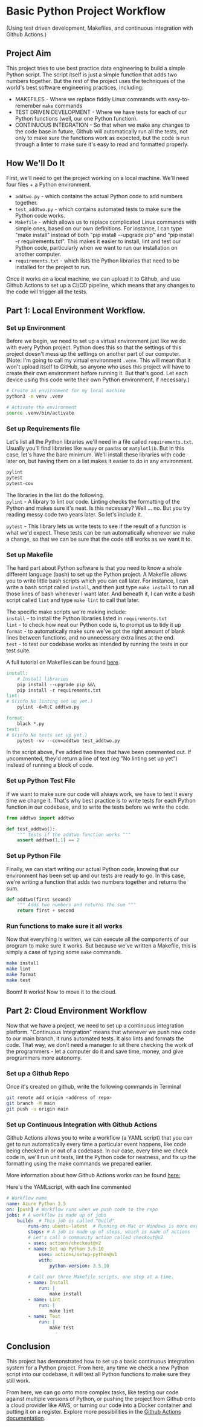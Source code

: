 
# Basic Python Project Workflow
(Using test driven development, Makefiles, and continuous integration with Github Actions.)

## Project Aim
This project tries to use best practice data engineering to build a simple Python script. The script itself is just a simple function that adds two numbers together. But the rest of the project uses the techniques of the world's best software engineering practices, including: 
* MAKEFILES - Where we replace fiddly Linux commands with easy-to-remember `make` commands
* TEST DRIVEN DEVELOPMENT - Where we have tests for each of our Python functions (well, our one Python function).
* CONTINUOUS INTEGRATION  - So that when we make any changes to the code base in future, Github will automatically run all the tests, not only to make sure the functions work as expected, but the code is run through a linter to make sure it's easy to read and formatted properly.  


## How We'll Do It

First, we'll need to get the project working on a local machine.
We'll need four files + a Python environment.
* `addtwo.py` - which contains the actual Python code to add numbers together. 
* `test_addtwo.py` - which contains automated tests to make sure the Python code works. 
* `Makefile` - which allows us to replace complicated Linux commands with simple ones, based on our own definitions. For instance, I can type "make install" instead of both "pip install --upgrade pip" and "pip install -r requirements.txt". This makes it easier to install, lint and test our Python code, particularly when we want to run our installation on another computer.  
* `requirements.txt` - which lists the Python libraries that need to be installed for the project to run.  

Once it works on a local machine, we can upload it to Github, and use Github Actions to set up a CI/CD pipeline, which means that any changes to the code will trigger all the tests.  

## Part 1: Local Environment Workflow. 

### Set up Environment  
Before we begin, we need to set up a virtual environment just like we do with every Python project. Python does this so that the settings of this project doesn't mess up the settings on another part of our computer. (Note: I'm going to call my virtual environment `.venv`. This will mean that it won't upload itself to GitHub, so anyone who uses this project will have to create their own environment before running it. But that's good. Let each device using this code write their own Python environment, if necessary.)  

```bash
# Create an environment for my local machine
python3 -m venv .venv

# Activate the environment
source .venv/bin/activate
```

### Set up Requirements file
Let's list all the Python libraries we'll need in a file called `requirements.txt`. Usually you'll find libraries like `numpy` or `pandas` or `matplotlib`. But in this case, let's have the bare minimum. We'll install these libraries with code later on, but having them on a list makes it easier to do in any environment.

```requirements.txt
pylint
pytest
pytest-cov
```
The libraries in the list do the following.  
`pylint`  - A library to lint our code. Linting checks the formatting of the Python and makes sure it's neat. Is this necessary? Well ... no. But you try reading messy code two years later. So let's include it.  

`pytest` - This library lets us write tests to see if the result of a function is what we'd expect. These tests can be run automatically whenever we make a change, so that we can be sure that the code still works as we want it to.  

### Set up Makefile
The hard part about Python software is that you need to know a whole different language (bash) to set up the Python project. A Makefile allows you to write little bash scripts which you can call later. For instance, I can write a bash script called `install`, and then just type `make install` to run all those lines of bash whenever I want later. And beneath it, I can write a bash script called `lint` and type `make lint` to call that later. 

The specific make scripts we're making include:  
`install` - to install the Python libraries listed in `requirements.txt`  
`lint` - to check how neat our Python code is, to prompt us to tidy it up  
`format` - to automatically make sure we've got the right amount of blank lines between functions, and no unnecessary extra lines at the end.  
`test` - to test our codebase works as intended by running the tests in our test suite.  

A full tutorial on Makefiles can be found [here](https://makefiletutorial.com/).

```Makefile
install:
	# Install libraries 
	pip install --upgrade pip &&\
	pip install -r requirements.txt
lint:
# $(info No linting set up yet.)
	pylint -d=R,C addtwo.py

format:
	black *.py
test:
# $(info No tests set up yet.)
	pytest -vv --cov=addtwo test_addtwo.py
```

In the script above, I've added two lines that have been commented out. If uncommented, they'd return a line of text (eg "No linting set up yet") instead of running a block of code.


### Set up Python Test File
If we want to make sure our code will always work, we have to test it every time we change it. That's why best practice is to write tests for each Python function in our codebase, and to write the tests before we write the code. 
```python
from addtwo import addtwo

def test_addtwo():
	""" Tests if the addtwo function works """
	assert addtwo(1,1) == 2
```

### Set up Python File
Finally, we can start writing our actual Python code, knowing that our environment has been set up and our tests are ready to go.
In this case, we're writing a function that adds two numbers together and returns the sum. 
```python
def addtwo(first second)
	""" Adds two numbers and returns the sum """
	return first + second
```

### Run functions to make sure it all works
Now that everything is written, we can execute all the components of our program to make sure it works. But because we've written a Makefile, this is simply a case of typing some `make` commands.
```bash
make install
make lint
make format
make test
```
Boom! It works! Now to move it to the cloud.

## Part 2: Cloud Environment Workflow
Now that we have a project, we need to set up a continuous integration platform. "Continuous Integration" means that whenever we push new code to our main branch, it runs automated tests. It also lints and formats the code. That way, we don't need a manager to sit there checking the work of the programmers - let a computer do it and save time, money, and give programmers more autonomy.

### Set up a Github Repo
Once it's created on github, write the following commands in Terminal
```bash
git remote add origin <address of repo>
git branch -M main
git push -u origin main
```

### Set up Continuous Integration with Github Actions
Github Actions allows you to write a workflow (a YAML script) that you can get to run automatically every time a particular event happens, like code being checked in or out of a codebase. In our case, every time we check code in, we'll run unit tests, lint the Python code for neatness, and fix up the formatting using the make commands we prepared earlier.

More information about how Github Actions works can be found [here:](https://docs.github.com/en/actions/learn-github-actions/understanding-github-actions)

Here's the YAMLscript, with each line commented
```yaml
# Workflow name
name: Azure Python 3.5
on: [push] # Workflow runs when we push code to the repo
jobs: # A workflow is made up of jobs
	build:  # This job is called "build"
		runs-on: ubuntu-latest  # Running on Mac or Windows is more expensive than running ubuntu
		steps: # A job is made up of steps, which is made of actions
		# Let's call a community action called checkout@v2
		- uses: actions/checkout@v2
		- name: Set up Python 3.5.10
			uses: actions/setup-python@v1
			with:
				python-version: 3.5.10	
					
		# Call our three Makefile scripts, one step at a time.
		- name: Install
			run: |
				make install
		- name: Lint 
			run: |
				make lint
		- name: Test
			run: |	
				make test
```

## Conclusion

This project has demonstrated how to set up a basic continuous integration system for a Python project. From here, any time we check a new Python script into our codebase, it will test all Python functions to make sure they still work. 

From here, we can go onto more complex tasks, like testing our code against multiple versions of Python, or pushing the project from Github onto a cloud provider like AWS, or turning our code into a Docker container and putting it on a register. Explore more possibilities in the [Github Actions documentation](https://github.com/durandsinclair/addtwo/actions/new). 

